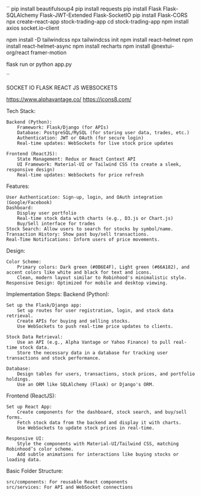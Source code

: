 ``
pip install beautifulsoup4
pip install requests
pip install Flask Flask-SQLAlchemy Flask-JWT-Extended Flask-SocketIO
pip install Flask-CORS
npx create-react-app stock-trading-app
cd stock-trading-app
npm install axios socket.io-client

npm install -D tailwindcss
npx tailwindcss init
npm install react-helmet
npm install react-helmet-async
npm install recharts
npm install @nextui-org/react framer-motion

flask run or python app.py

``

SOCKET IO
FLASK
REACT JS
WEBSOCKETS

https://www.alphavantage.co/
https://icons8.com/

Tech Stack:

    Backend (Python):
        Framework: Flask/Django (for APIs)
        Database: PostgreSQL/MySQL (for storing user data, trades, etc.)
        Authentication: JWT or OAuth (for secure login)
        Real-time updates: WebSockets for live stock price updates

    Frontend (ReactJS):
        State Management: Redux or React Context API
        UI Framework: Material-UI or Tailwind CSS (to create a sleek, responsive design)
        Real-time updates: WebSockets for price refresh

Features:

    User Authentication: Sign-up, login, and OAuth integration (Google/Facebook)
    Dashboard:
        Display user portfolio
        Real-time stock data with charts (e.g., D3.js or Chart.js)
        Buy/Sell interface for trades
    Stock Search: Allow users to search for stocks by symbol/name.
    Transaction History: Show past buy/sell transactions.
    Real-Time Notifications: Inform users of price movements.

Design:

    Color Scheme:
        Primary colors: Dark green (#0B6E4F), Light green (#66A182), and accent colors like white and black for text and icons.
        Clean, modern layout similar to Robinhood's minimalistic style.
    Responsive Design: Optimized for mobile and desktop viewing.

Implementation Steps:
Backend (Python):

    Set up the Flask/Django app:
        Set up routes for user registration, login, and stock data retrieval.
        Create APIs for buying and selling stocks.
        Use WebSockets to push real-time price updates to clients.

    Stock Data Retrieval:
        Use an API (e.g., Alpha Vantage or Yahoo Finance) to pull real-time stock data.
        Store the necessary data in a database for tracking user transactions and stock performance.

    Database:
        Design tables for users, transactions, stock prices, and portfolio holdings.
        Use an ORM like SQLAlchemy (Flask) or Django's ORM.

Frontend (ReactJS):

    Set up React App:
        Create components for the dashboard, stock search, and buy/sell forms.
        Fetch stock data from the backend and display it with charts.
        Use WebSockets to update stock prices in real-time.

    Responsive UI:
        Style the components with Material-UI/Tailwind CSS, matching Robinhood’s color scheme.
        Add subtle animations for interactions like buying stocks or loading data.


Basic Folder Structure:

    src/components: For reusable React components
    src/services: For API and WebSocket connections